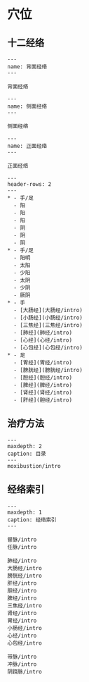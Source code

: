 # 穴位

## 十二经络

```{figure} assets/img/2022-01-13-11-58-09.png
---
name: 背面经络
---

背面经络
```

```{figure} assets/img/assets/img/2022-01-13-11-58-09.png.png
---
name: 侧面经络
---

侧面经络
```


```{figure} assets/img/2022-01-13-12-00-27.png
---
name: 正面经络
---

正面经络
```

```{list-table} 十二经汇总
---
header-rows: 2
---
* - 手/足
  - 阳
  - 阳
  - 阳
  - 阴
  - 阴
  - 阴
* - 手/足
  - 阳明
  - 太阳
  - 少阳
  - 太阴
  - 少阴
  - 厥阴
* - 手
  - [大肠经](大肠经/intro)
  - [小肠经](小肠经/intro)
  - [三焦经](三焦经/intro)
  - [肺经](肺经/intro)
  - [心经](心经/intro)
  - [心包经](心包经/intro)
* - 足
  - [胃经](胃经/intro)
  - [膀胱经](膀胱经/intro)
  - [胆经](胆经/intro)
  - [脾经](脾经/intro)
  - [肾经](肾经/intro)
  - [肝经](胆经/intro)
```


## 治疗方法

```{toctree}
---
maxdepth: 2
caption: 目录
---
moxibustion/intro

```

## 经络索引

```{toctree}
---
maxdepth: 1
caption: 经络索引
---

督脉/intro
任脉/intro

肺经/intro
大肠经/intro
膀胱经/intro
肝经/intro
胆经/intro
脾经/intro
三焦经/intro
肾经/intro
胃经/intro
小肠经/intro
心经/intro
心包经/intro

带脉/intro
冲脉/intro
阴跷脉/intro
```